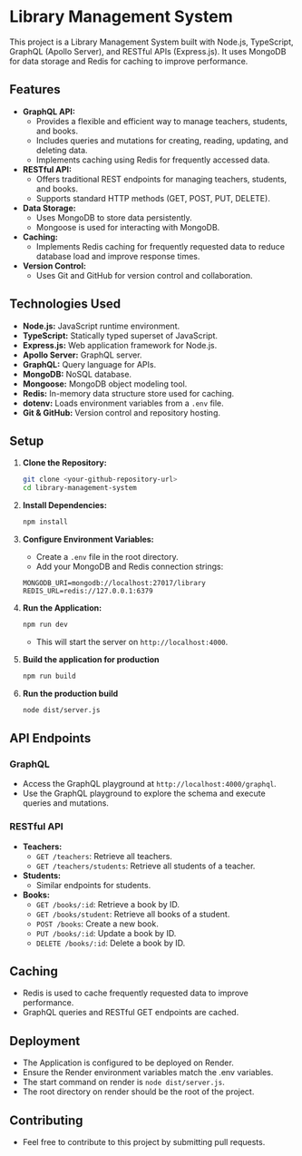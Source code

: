 # Library Management System

This project is a Library Management System built with Node.js, TypeScript, GraphQL (Apollo Server), and RESTful APIs (Express.js). It uses MongoDB for data storage and Redis for caching to improve performance.

## Features

* **GraphQL API:**
    * Provides a flexible and efficient way to manage teachers, students, and books.
    * Includes queries and mutations for creating, reading, updating, and deleting data.
    * Implements caching using Redis for frequently accessed data.
* **RESTful API:**
    * Offers traditional REST endpoints for managing teachers, students, and books.
    * Supports standard HTTP methods (GET, POST, PUT, DELETE).
* **Data Storage:**
    * Uses MongoDB to store data persistently.
    * Mongoose is used for interacting with MongoDB.
* **Caching:**
    * Implements Redis caching for frequently requested data to reduce database load and improve response times.
* **Version Control:**
    * Uses Git and GitHub for version control and collaboration.

## Technologies Used

* **Node.js:** JavaScript runtime environment.
* **TypeScript:** Statically typed superset of JavaScript.
* **Express.js:** Web application framework for Node.js.
* **Apollo Server:** GraphQL server.
* **GraphQL:** Query language for APIs.
* **MongoDB:** NoSQL database.
* **Mongoose:** MongoDB object modeling tool.
* **Redis:** In-memory data structure store used for caching.
* **dotenv:** Loads environment variables from a `.env` file.
* **Git & GitHub:** Version control and repository hosting.

## Setup

1.  **Clone the Repository:**

    ```bash
    git clone <your-github-repository-url>
    cd library-management-system
    ```

2.  **Install Dependencies:**

    ```bash
    npm install
    ```

3.  **Configure Environment Variables:**

    * Create a `.env` file in the root directory.
    * Add your MongoDB and Redis connection strings:

    ```
    MONGODB_URI=mongodb://localhost:27017/library
    REDIS_URL=redis://127.0.0.1:6379
    ```

4.  **Run the Application:**

    ```bash
    npm run dev
    ```

    * This will start the server on `http://localhost:4000`.

5.  **Build the application for production**

    ```bash
    npm run build
    ```

6.  **Run the production build**

    ```bash
    node dist/server.js
    ```

## API Endpoints

### GraphQL

* Access the GraphQL playground at `http://localhost:4000/graphql`.
* Use the GraphQL playground to explore the schema and execute queries and mutations.

### RESTful API

* **Teachers:**
    * `GET /teachers`: Retrieve all teachers.
    * `GET /teachers/students`: Retrieve all students of a teacher.
* **Students:**
    * Similar endpoints for students.
* **Books:**
    * `GET /books/:id`: Retrieve a book by ID.
    * `GET /books/student`: Retrieve all books of a student.
    * `POST /books`: Create a new book.
    * `PUT /books/:id`: Update a book by ID.
    * `DELETE /books/:id`: Delete a book by ID.

## Caching

* Redis is used to cache frequently requested data to improve performance.
* GraphQL queries and RESTful GET endpoints are cached.

## Deployment

* The Application is configured to be deployed on Render.
* Ensure the Render environment variables match the .env variables.
* The start command on render is `node dist/server.js`.
* The root directory on render should be the root of the project.

## Contributing

* Feel free to contribute to this project by submitting pull requests.

